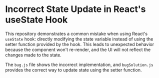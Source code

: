 # Incorrect State Update in React's useState Hook

This repository demonstrates a common mistake when using React's `useState` hook: directly modifying the state variable instead of using the setter function provided by the hook. This leads to unexpected behavior because the component won't re-render, and the UI will not reflect the changes made to the state.

The `bug.js` file shows the incorrect implementation, and `bugSolution.js` provides the correct way to update state using the setter function.